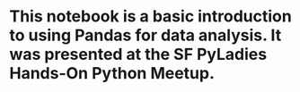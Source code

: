 # This notebook is a basic introduction to using Pandas for data analysis. It was presented at the SF PyLadies Hands-On Python Meetup.
